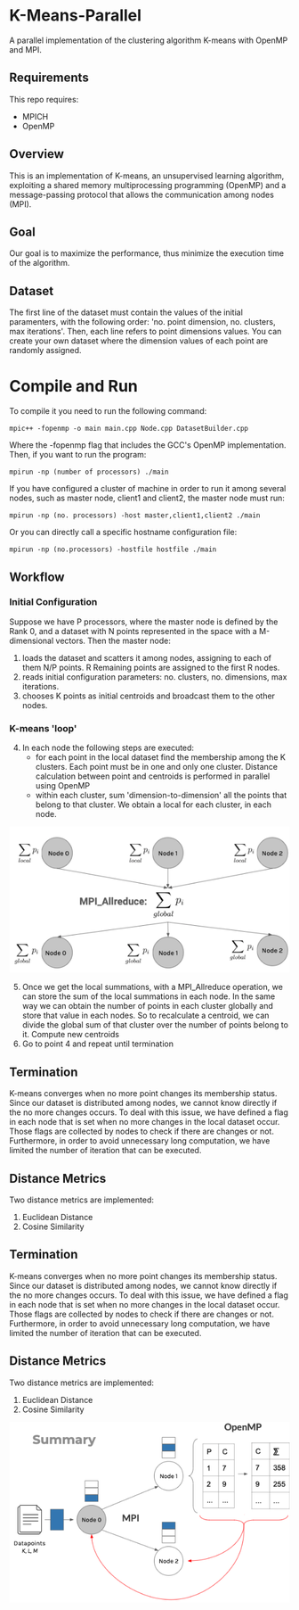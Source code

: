 # K-Means-Parallel
A parallel implementation of the clustering algorithm K-means with OpenMP and MPI.

## Requirements
This repo requires:
- MPICH
- OpenMP

## Overview
This is an implementation of K-means, an unsupervised learning algorithm, exploiting a shared memory multiprocessing programming (OpenMP) and a message-passing protocol that allows the communication among nodes (MPI).

## Goal
Our goal is to maximize the performance, thus minimize the execution time of the algorithm. 

## Dataset 
The first line of the dataset must contain the values of the initial paramenters, with the following order: 'no. point dimension, no. clusters, max iterations'.
Then, each line refers to point dimensions values.
You can create your own dataset where the dimension values of each point are randomly assigned. 

# Compile and Run
To compile it you need to run the following command: 
~~~~
mpic++ -fopenmp -o main main.cpp Node.cpp DatasetBuilder.cpp
~~~~
Where the -fopenmp flag that includes the GCC's OpenMP implementation. Then, if you want to run the program:
~~~~
mpirun -np (number of processors) ./main
~~~~
If you have configured a cluster of machine in order to run it among several nodes, such as master node, client1 and client2, the master node must run:
~~~~
mpirun -np (no. processors) -host master,client1,client2 ./main
~~~~
Or you can directly call a specific hostname configuration file:
~~~~
mpirun -np (no.processors) -hostfile hostfile ./main
~~~~

## Workflow
### Initial Configuration
Suppose we have P processors, where the master node is defined by the Rank 0, and a dataset with N points represented in the space with a M-dimensional vectors. Then the master node: 
1. loads the dataset and scatters it among nodes, assigning to each of them N/P points. R Remaining points are assigned to the first R nodes. 
2. reads initial configuration parameters: no. clusters, no. dimensions, max iterations.
3. chooses K points as initial centroids and broadcast them to the other nodes.

### K-means 'loop'
4. In each node the following steps are executed: 
	- for each point in the local dataset find the membership among the K clusters. Each point must be in one and only one cluster. Distance calculation between point and centroids is performed in parallel using OpenMP
	- within each cluster, sum 'dimension-to-dimension' all the points that belong to that cluster. We obtain a local for each cluster, in each node. 

<p align="center">
<img src="https://github.com/tmscarla/k-means-parallel/blob/master/img/MPI_Allreduce.png"/>
</p>

5. Once we get the local summations, with a MPI_Allreduce operation, we can store the sum of the local summations in each node. In the same way we can obtain the number of points in each cluster globally and store that value in each nodes. So to recalculate a centroid, we can divide the global sum of that cluster over the number of points belong to it. Compute new centroids
6. Go to point 4 and repeat until termination


## Termination
K-means converges when no more point changes its membership status. Since our dataset is distributed among nodes, we cannot know directly if the no more changes occurs. 
To deal with this issue, we have defined a flag in each node that is set when no more changes in the local dataset occur. Those flags are collected by nodes to check
if there are changes or not. Furthermore, in order to avoid unnecessary long computation, we have limited the number of iteration that can be executed. 

## Distance Metrics
Two distance metrics are implemented: 
1. Euclidean Distance
2. Cosine Similarity

## Termination
K-means converges when no more point changes its membership status. Since our dataset is distributed among nodes, we cannot know directly if the no more changes occurs. 
To deal with this issue, we have defined a flag in each node that is set when no more changes in the local dataset occur. Those flags are collected by nodes to check
if there are changes or not. Furthermore, in order to avoid unnecessary long computation, we have limited the number of iteration that can be executed. 

## Distance Metrics
Two distance metrics are implemented: 
1. Euclidean Distance
2. Cosine Similarity

<p align="center">
<img src="https://github.com/tmscarla/k-means-parallel/blob/master/img/summary.png"/>
</p>


